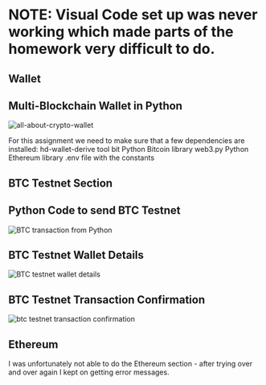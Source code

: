 # NOTE: Visual Code set up was never working which made parts of the homework very difficult to do.


## Wallet
## Multi-Blockchain Wallet in Python
![all-about-crypto-wallet](https://user-images.githubusercontent.com/74984280/117548411-d979e680-b002-11eb-825a-8e5df166e403.jpg)

For this assignment we need to make sure that a few dependencies are installed:
hd-wallet-derive tool
bit Python Bitcoin library
web3.py Python Ethereum library
.env file with the constants

## BTC Testnet Section
## Python Code to send BTC Testnet
![BTC transaction from Python](https://user-images.githubusercontent.com/74984280/117548512-6c1a8580-b003-11eb-8c69-83ba83bb3de5.png)


## BTC Testnet Wallet Details
![BTC testnet wallet details](https://user-images.githubusercontent.com/74984280/117548522-750b5700-b003-11eb-8bfc-5743ec30a930.png)

## BTC Testnet Transaction Confirmation
![btc testnet transaction confirmation](https://user-images.githubusercontent.com/74984280/117548530-805e8280-b003-11eb-819f-71d2505b5867.png)


## Ethereum
I was unfortunately not able to do the Ethereum section - after trying over and over again I kept on getting error messages.

